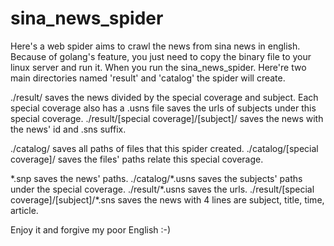 # sina_news_spider
Here's a web spider aims to crawl the news from sina news in english.
Because of golang's feature, you just need to copy the binary file to your linux server and run it.
When you run the sina_news_spider. Here're two main directories named 'result' and 'catalog' the spider will create.

./result/ saves the news divided by the special coverage and subject. Each special coverage also has a .usns file saves the urls of subjects under this special coverage.
./result/[special coverage]/[subject]/ saves the news with the news' id and .sns suffix.

./catalog/ saves all paths of files that this spider created.
./catalog/[special coverage]/ saves the files' paths relate this special coverage.

\*.snp saves the news' paths.
./catalog/\*.usns saves the subjects' paths under the special coverage.
./result/\*.usns saves the urls.
./result/[special coverage]/[subject]/\*.sns saves the news with 4 lines are subject, title, time, article.

Enjoy it and forgive my poor English :-)

